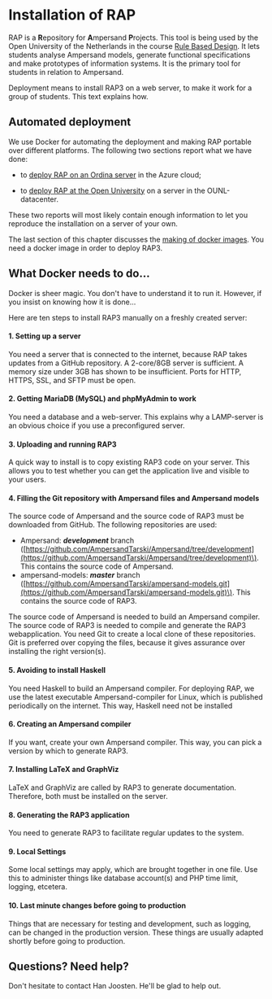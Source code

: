 # Installation of RAP

RAP is a **R**epository for **A**mpersand **P**rojects. This tool is being used by the Open University of the Netherlands in the course [Rule Based Design](http://portal.ou.nl/web/ontwerpen-met-bedrijfsregels). It lets students analyse Ampersand models, generate functional specifications and make prototypes of information systems. It is the primary tool for students in relation to Ampersand.

Deployment means to install RAP3 on a web server, to make it work for a group of students. This text explains how.

## Automated deployment

We use Docker for automating the deployment and making RAP portable over different platforms. The following two sections report what we have done:

* to [deploy RAP on an Ordina server](/deploying-rap3-on-docker.md) in the Azure cloud;

* to [deploy RAP at the Open University](/deploying-ounl-rap3.md) on a server in the OUNL-datacenter.

These two reports will most likely contain enough information to let you reproduce the installation on a server of your own.

The last section of this chapter discusses the [making of docker images](/making-docker-images.md). You need a docker image in order to deploy RAP3.

## What Docker needs to do...

Docker is sheer magic. You don't have to understand it to run it. However, if you insist on knowing how it is done...

Here are ten steps to install RAP3 manually on a freshly created server:

#### 1. Setting up a server

You need a server that is connected to the internet, because RAP takes updates from a GitHub repository. A 2-core/8GB server is sufficient. A memory size under 3GB has shown to be insufficient. Ports for HTTP, HTTPS, SSL, and SFTP must be open.

#### 2. Getting MariaDB \(MySQL\) and phpMyAdmin to work

You need a database and a web-server. This explains why a LAMP-server is an obvious choice if you use a preconfigured server.

#### 3. Uploading and running RAP3

A quick way to install is to copy existing RAP3 code on your server. This allows you to test whether you can get the application live and visible to your users.

#### 4. Filling the Git repository with Ampersand files and Ampersand models

The source code of Ampersand and the source code of RAP3 must be downloaded from GitHub. The following repositories are used:

* Ampersand: _**development**_ branch \([https://github.com/AmpersandTarski/Ampersand/tree/development](https://github.com/AmpersandTarski/Ampersand/tree/development)\). This contains the source code of Ampersand.
* ampersand-models: _**master**_ branch \([https://github.com/AmpersandTarski/ampersand-models.git](https://github.com/AmpersandTarski/ampersand-models.git)\). This contains the source code of RAP3.

The source code of Ampersand is needed to build an Ampersand compiler. The source code of RAP3 is needed to compile and generate the RAP3 webapplication. You need Git to create a local clone of these repositories. Git is preferred over copying the files, because it gives assurance over installing the right version\(s\).

#### 5. Avoiding to install Haskell

You need Haskell to build an Ampersand compiler. For deploying RAP, we use the latest executable Ampersand-compiler for Linux, which is published periodically on the internet. This way, Haskell need not be installed

#### 6. Creating an Ampersand compiler

If you want, create your own Ampersand compiler. This way, you can pick a version by which to generate RAP3.

#### 7. Installing LaTeX and GraphViz

LaTeX and GraphViz are called by RAP3 to generate documentation. Therefore, both must be installed on the server.

#### 8. Generating the RAP3 application

You need to generate RAP3 to facilitate regular updates to the system.

#### 9. Local Settings

Some local settings may apply, which are brought together in one file. Use this to administer things like database account\(s\) and PHP time limit, logging, etcetera.

#### 10. Last minute changes before going to production

Things that are necessary for testing and development, such as logging, can be changed in the production version. These things are usually adapted shortly before going to production.

## Questions? Need help?

Don't hesitate to contact Han Joosten. He'll be glad to help out.

